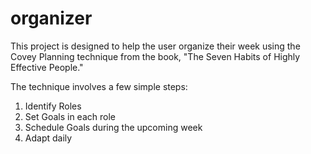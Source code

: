 # organizer

This project is designed to help the user organize their week using the Covey Planning technique from the book, "The Seven Habits of Highly Effective People."

The technique involves a few simple steps:
1. Identify Roles
1. Set Goals in each role
1. Schedule Goals during the upcoming week
1. Adapt daily
